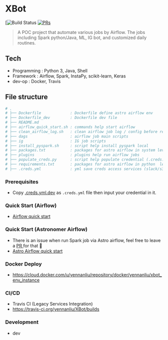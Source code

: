 # XBot

[![Build Status](https://travis-ci.org/yennanliu/XBot.svg?branch=master)
[![PRs](https://img.shields.io/badge/PRs-welcome-6574cd.svg)](https://github.com/yennanliu/XBot/pulls)

> A POC project that automate various jobs by Airflow. The jobs including Spark python/Java, ML, IG bot, and customized daily routines.

## Tech 
- Programming : Python 3, Java, Shell 
- Framework   : Airflow, Spark, InstaPy, scikit-learn, Keras 
- dev-op      : Docker, Travis  

## File structure

```bash
# .
# ├── Dockerfile             : Dockerfile define astro airflow env 
# ├── Dockerfile_dev         : Dockerfile dev file 
# ├── README.md
# ├── airflow_quick_start.sh : commands help start airflow 
# ├── clean_airflow_log.sh   : clean airflow job log / config before reboost airflow
# ├── dags                   : airflow job main scripts 
# ├── ig                     : IG job scripts 
# ├── install_pyspark.sh     : script help install pyspark local 
# ├── packages.txt           : packages for astro airflow in system level 
# ├── plugins                : plugins help run airflow jobs 
# ├── populate_creds.py      : script help populate credential (.creds.yml) to airflow 
# ├── requirements.txt       : packages for astro airflow in python  level 
# ├── .creds.yml             : yml save creds access services (slack/s3/...) 

```


### Prerequisites
- Copy [.creds.yml.dev](https://github.com/yennanliu/XBot/blob/master/.creds.yml.dev) as `.creds.yml` file then input your credential in it.

### Quick Start (Airflow)
- [Airflow quick start](https://github.com/yennanliu/XBot/blob/master/doc/airflow_quick_start.md)

### Quick Start (Astronomer Airflow)
- There is an issue when run Spark job via Astro airflow, feel free to leave a [ PR ](https://github.com/yennanliu/XBot/pulls)for that 🙏
- [Astro Airflow quick start ](https://github.com/yennanliu/XBot/blob/master/doc/astro_airflow_quick_start.md)

### Docker Deploy 
- https://cloud.docker.com/u/yennanliu/repository/docker/yennanliu/xbot_env_instance 

### CI/CD 
- Travis CI (Legacy Services Integration)
- https://travis-ci.org/yennanliu/XBot/builds

### Development 
- dev 
